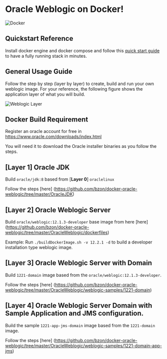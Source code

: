 # Oracle Weblogic on Docker!

![Docker](https://raw.githubusercontent.com/bzon/docker-oracle-weblogic/master/img/docker.png)

## Quickstart Reference

Install docker engine and docker compose and follow this [quick start guide](https://github.com/bzon/docker-oracle-weblogic/blob/master/OracleWeblogic/weblogic-samples/1221-domain-app-jms/README.md#quickstart-run-guide) to have a fully running stack in minutes.

## General Usage Guide

Follow the step by step (layer by layer) to create, build and run your own weblogic image. For your reference, the following figure shows the application layer of what you will build.

![Weblogic Layer](https://raw.githubusercontent.com/bzon/docker-oracle-weblogic/master/img/weblogic.png)

## Docker Build Requirement

Register an oracle account for free in https://www.oracle.com/downloads/index.html

You will need it to download the Oracle installer binaries as you follow the steps.

## [**Layer 1**] Oracle JDK

Build  `oracle/jdk:8` based from [**Layer 0**] `oraclelinux`

Follow the steps [here] (https://github.com/bzon/docker-oracle-weblogic/tree/master/OracleJDK)

## [**Layer 2**] Oracle Weblogic Server

Build `oracle/weblogic:12.1.3-developer` base image from here [here] (https://github.com/bzon/docker-oracle-weblogic/tree/master/OracleWeblogic/dockerfiles)

Example: Run `./buildDockerImage.sh -v 12.2.1 -d` to build a developer installation type weblogic image.

## [**Layer 3**] Oracle Weblogic Server with Domain

Build `1221-domain` image based from the `oracle/weblogic:12.1.3-developer`.

Follow the steps [here] (https://github.com/bzon/docker-oracle-weblogic/tree/master/OracleWeblogic/weblogic-samples/1221-domain)

## [**Layer 4**] Oracle Weblogic Server Domain with Sample Application and JMS configuration.

Build the sample `1221-app-jms-domain` image based from the `1221-domain` image.

Follow the steps [here] (https://github.com/bzon/docker-oracle-weblogic/tree/master/OracleWeblogic/weblogic-samples/1221-domain-app-jms)
